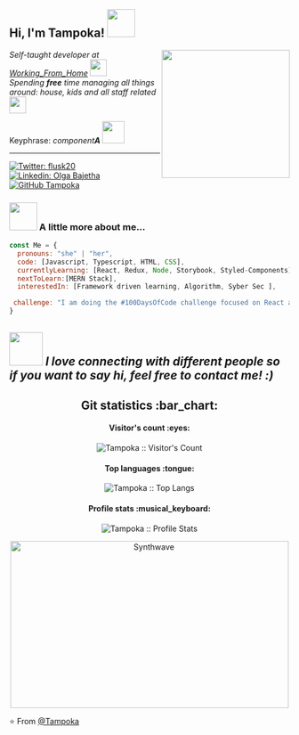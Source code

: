 <h2> Hi, I'm Tampoka! <img src="https://media.giphy.com/media/mGcNjsfWAjY5AEZNw6/giphy.gif" width="50"></h2>
<img align='right' src="https://media.giphy.com/media/ieyl9zmCjO4b4t6qoY/giphy.gif" width="230">
<p><em>Self-taught developer at <a href="">Working_From_Home</a> <img src="https://media.giphy.com/media/WUlplcMpOCEmTGBtBW/giphy.gif" width="30">
  </br>Spending <b>free</b> time managing all things around: house, kids and all staff related <img src="https://media.giphy.com/media/fYSnHlufseco8Fh93Z/giphy.gif" width="30"> 
</em></p>
<p>Keyphrase: <em>component<b>A</b></em> <img src="https://media.giphy.com/media/l1J9MT9T0ZG2xvWCc/giphy.gif" width="40"></p>
<hr>

[![Twitter: flusk20](https://img.shields.io/twitter/follow/flusk20?style=social)](https://twitter.com/flusk20)
[![Linkedin: Olga Bajetha](https://img.shields.io/badge/--blue?style=flat-square&logo=Linkedin&logoColor=white&link=https://www.linkedin.com/in/olga-bajetha-b16a54211/)](https://www.linkedin.com/in/olga-bajetha-b16a54211/)
[![GitHub Tampoka](https://img.shields.io/github/followers/tampoka?label=follow&style=social)](https://github.com/Tampoka)


### <img src="https://media.giphy.com/media/VgCDAzcKvsR6OM0uWg/giphy.gif" width="50"> A little more about me...  

```javascript
const Me = {
  pronouns: "she" | "her",
  code: [Javascript, Typescript, HTML, CSS],
  currentlyLearning: [React, Redux, Node, Storybook, Styled-Components],
  nextToLearn:[MERN Stack],
  interestedIn: [Framework driven learning, Algorithm, Syber Sec ],

 challenge: "I am doing the #100DaysOfCode challenge focused on React and Typescript"
}
```

<img src="https://media.giphy.com/media/LnQjpWaON8nhr21vNW/giphy.gif" width="60"> <em><b>I love connecting with different people</b> so if you want to say <b>hi, feel free to contact me!</b> :)</em>
---


<h2 align="center">Git statistics :bar_chart:</h2>

<h4 align="center">Visitor's count :eyes:</h4>

<p align="center"><img src="https://profile-counter.glitch.me/{Tampoka}/count.svg" alt="Tampoka :: Visitor's Count" /></p>

<h4 align="center">Top languages :tongue:</h4>

<p align="center"><img src="https://github-readme-stats.vercel.app/api/top-langs/?username=Tampoka&langs_count=10&theme=tokyonight&layout=compact" alt="Tampoka :: Top Langs" /></p>

<h4 align="center">Profile stats :musical_keyboard:</h4>

<p align="center"><img src="https://github-readme-stats.vercel.app/api?username=Tampoka&show_icons=true&theme=synthwave" alt="Tampoka :: Profile Stats" /></p>

<p align="center"><img src="https://thumbs.gfycat.com/GoodnaturedFondGaur-size_restricted.gif" alt="Synthwave" height="300" width="500"></p>


⭐️ From [@Tampoka](https://github.com/Tampoka)
